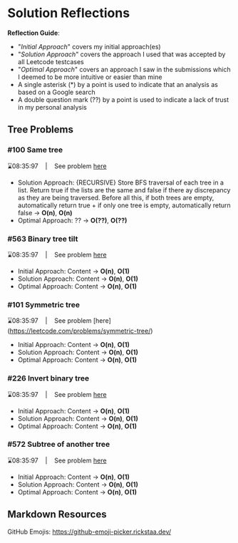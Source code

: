 # Solution Reflections
**Reflection Guide**:
* "*Initial Approach*" covers my initial approach(es)
* "*Solution Approach*" covers the approach I used that was accepted by all Leetcode testcases
* "*Optimal Approach*" covers an approach I saw in the submissions which I deemed to be more intuitive or easier than mine
* A single asterisk (*) by a point is used to indicate that an analysis as based on a Google search
* A double question mark (??) by a point is used to indicate a lack of trust in my personal analysis

## Tree Problems

### #100 Same tree
⌛08:35:97 &nbsp;&nbsp; | &nbsp;&nbsp; See problem [here](https://leetcode.com/problems/same-tree/)

* Solution Approach: {RECURSIVE} Store BFS traversal of each tree in a list. Return true if the lists are the same and false if there ay discrepancy as they are being traversed. Before all this, if both trees are empty, automatically return true + if only one tree is empty, automatically return false → **O(n)**, **O(n)**
* Optimal Approach: ?? → **O(??)**, **O(??)**

### #563 Binary tree tilt
⌛08:35:97 &nbsp;&nbsp; | &nbsp;&nbsp; See problem [here](https://leetcode.com/problems/binary-tree-tilt/)

* Initial Approach: Content → **O(n)**, **O(1)**
* Solution Approach: Content → **O(n)**, **O(1)**
* Optimal Approach: Content → **O(n)**, **O(1)**

### #101 Symmetric tree
⌛08:35:97 &nbsp;&nbsp; | &nbsp;&nbsp; See problem [here] (https://leetcode.com/problems/symmetric-tree/)

* Initial Approach: Content → **O(n)**, **O(1)**
* Solution Approach: Content → **O(n)**, **O(1)**
* Optimal Approach: Content → **O(n)**, **O(1)**

### #226 Invert binary tree
⌛08:35:97 &nbsp;&nbsp; | &nbsp;&nbsp; See problem [here](https://leetcode.com/problems/invert-binary-tree/)

* Initial Approach: Content → **O(n)**, **O(1)**
* Solution Approach: Content → **O(n)**, **O(1)**
* Optimal Approach: Content → **O(n)**, **O(1)**

### #572 Subtree of another tree
⌛08:35:97 &nbsp;&nbsp; | &nbsp;&nbsp; See problem [here](https://leetcode.com/problems/subtree-of-another-tree/)

* Initial Approach: Content → **O(n)**, **O(1)**
* Solution Approach: Content → **O(n)**, **O(1)**
* Optimal Approach: Content → **O(n)**, **O(1)**

## Markdown Resources
GitHub Emojis: https://github-emoji-picker.rickstaa.dev/